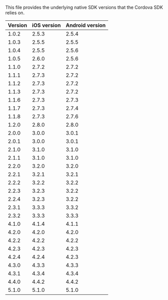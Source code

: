 This file provides the underlying native SDK versions that the Cordova SDK relies on.

| Version | iOS version | Android version |
|---------|-------------|-----------------|
| 1.0.2   | 2.5.3       | 2.5.4           |
| 1.0.3   | 2.5.5       | 2.5.5           |
| 1.0.4   | 2.5.5       | 2.5.6           |
| 1.0.5   | 2.6.0       | 2.5.6           |
| 1.1.0   | 2.7.2       | 2.7.2           |
| 1.1.1   | 2.7.3       | 2.7.2           |
| 1.1.2   | 2.7.3       | 2.7.2           |
| 1.1.3   | 2.7.3       | 2.7.2           |
| 1.1.6   | 2.7.3       | 2.7.3           |
| 1.1.7   | 2.7.3       | 2.7.4           |
| 1.1.8   | 2.7.3       | 2.7.6           |
| 1.2.0   | 2.8.0       | 2.8.0           |
| 2.0.0   | 3.0.0       | 3.0.1           |
| 2.0.1   | 3.0.0       | 3.0.1           |
| 2.1.0   | 3.1.0       | 3.1.0           |
| 2.1.1   | 3.1.0       | 3.1.0           |
| 2.2.0   | 3.2.0       | 3.2.0           |
| 2.2.1   | 3.2.1       | 3.2.1           |
| 2.2.2   | 3.2.2       | 3.2.2           |
| 2.2.3   | 3.2.3       | 3.2.2           |
| 2.2.4   | 3.2.3       | 3.2.2           |
| 2.3.1   | 3.3.3       | 3.3.2           |
| 2.3.2   | 3.3.3       | 3.3.3           |
| 4.1.0   | 4.1.4       | 4.1.1           |
| 4.2.0   | 4.2.0       | 4.2.0           |
| 4.2.2   | 4.2.2       | 4.2.2           |
| 4.2.3   | 4.2.3       | 4.2.3           |
| 4.2.4   | 4.2.4       | 4.2.3           |
| 4.3.0   | 4.3.3       | 4.3.3           |
| 4.3.1   | 4.3.4       | 4.3.4           |
| 4.4.0   | 4.4.2       | 4.4.2           |
| 5.1.0   | 5.1.0       | 5.1.0           |